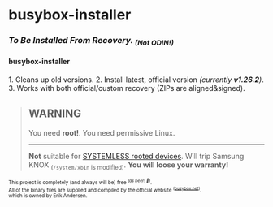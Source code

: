 <h1>busybox-installer</h1>

<h3><em>To Be Installed From Recovery. <sub>(Not ODIN!)</sub></em></h3>

<h4>busybox-installer</h4>
1. Cleans up old versions.
2. Install latest, official version <em>(currently <strong>v1.26.2</strong>)</em>.
3. Works with both official/custom recovery (ZIPs are aligned&signed).

<blockquote>
<h2>WARNING</h2>
You need <strong>root!</strong>.
You need permissive Linux.
<hr/>
<strong>Not</strong> suitable for <a href="https://www.xda-developers.com/chainfire-releases-root-for-android-6-0-without-modifying-system/">SYSTEMLESS rooted devices</a>.
Will trip Samsung KNOX <sub>(<code>/system/xbin</code> is modified)</sub>.
<strong>You will loose your warranty!</strong>
</blockquote>

<sub><sub>This project is completely (and always will be) free <sup><em>(as beer! 🍻︎)</em></sup>.<br/>All of the binary files are supplied and compiled by the official website <sup>(<a href="https://busybox.net/downloads/">busybox.net</a>)</sup>.<br/>which is owned by Erik Andersen.</sub>
